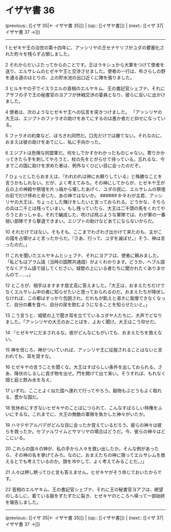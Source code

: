 # イザヤ書 36

(previous:: [[イザ 35|← イザヤ書 35]]) | (up:: [[イザヤ書]]) | (next:: [[イザ 37|イザヤ書 37 →]])

***


1 ヒゼキヤ王の治世の第十四年に、アッシリヤの王セナケリブがユダの要塞化された町々を残らず占領しました。 

2 それからだいぶたってからのことです。王はラキシュから大軍をつけて使者を送り、エルサレムのヒゼキヤ王と交渉させました。使者の一行は、布さらしの野を通る道のほとりの、上の貯水池の出口近くに陣を張りました。 

3 ヒルキヤの子でイスラエルの首相のエルヤキム、王の書記官シェブナ、それにアサフの子で王の秘書官のヨアフが休戦交渉の委員となり、彼らに会いに出かけました。 

4 使者は、次のようなヒゼキヤ王への伝言を突きつけました。 「アッシリヤの大王は、エジプトのファラオの助けをあてにするのは愚か者だと仰せになっている。 

5 ファラオの約束など、ぼろきれ同然だ。口先だけでは勝てない。それなのに、おまえは彼の助けをあてにし、私に手向かった。 

6 エジプトは危険な同盟軍だ。何をしでかすかわかったものじゃない。寄りかかってきたら手を刺してやろうと、杖の先をとがらせて待っている。忘れるな、今までこの国に助けを求めた者は、例外なくひどい目に会ったのだぞ。 

7 ひょっとしたらおまえは、『われわれは神にお頼りしている』と殊勝なことを言うかもしれない。だが、よく考えてみろ。その神にしてからが、ヒゼキヤ王が丘の上の神殿や祭壇を片っ端から壊したあげく、ユダの民に、エルサレムの祭壇の前でだけ拝めと命じた、あの神ではないか。 ###### 8-9 わが主君、アッシリヤの大王は、ちょっとした賭けをしたいと言っておられる。どうかな、そちらの兵は二千とは残っていまい。もし残っていたら、大王は二千頭の馬をくれてやろうとおっしゃる。それで編成した、吹けば飛ぶような軍隊では、わが軍の一番弱い部隊ですら撃退できまい。エジプトの助けなどあてにならないからだ。 

10 それだけではない。そもそも、ここまでわざわざ出かけて来たのも、主がこの国を占領せよと言ったからだ。『さあ、行って、ユダを滅ぼせ。』そう、神は言ったのだ。」 

11 これを聞いたエルヤキムとシェブナ、それにヨアフは、使者に頼みました。「私どもはアラム語（当時の国際共通語）がよくわかります。どうか、ヘブル語でなくアラム語で話してください。城壁の上にいる者たちに聞かれたくありませんので……。」 

12 ところが、相手はますます居丈高に答えました。「大王は、おまえたちだけでなくエルサレム中の者に知らせたいと思っておられるのだ。おまえたちが降伏しなければ、この都はすっかり包囲され、だれもが飢えと渇きに我慢できなくなって、自分の糞を食べ、自分の尿を飲むようになることを知らせたいと。」 

13 こう言うと、城壁の上で聞き耳を立てているユダヤ人たちに、大声でどなりました。「アッシリヤの大王のおことばを、よおく聞け。大王はこう仰せだ。 

14 『ヒゼキヤにだまされるな。彼がどんなにもがいても、おまえたちを救えない。 

15 神を信じろ、神がついていれば、アッシリヤ王に征服されることはないと言われても、耳を貸すな。 

16 ヒゼキヤの言うことを聞くな。大王はすばらしい条件を出しておられる。さあ、降伏のしるしに貢ぎ物を出せ。門を開けて出て来い。そうすれば、もれなく畑と庭と飲み水を与え、 

17 いずれ、こことよく似た国へ連れて行ってやろう。穀物もぶどうもよく取れる、豊かな国だ。 

18 気休めにすぎないヒゼキヤのことばにつられて、こんなすばらしい特権をふいにするな。これまでに、大王の無敵の軍隊を負かした神々がいたか。 

19 ハマテやアルパデがどんな目に会ったか覚えているだろう。彼らの神々は彼らを救ったか。セファルワイムとサマリヤの場合はどうだ。今、彼らの神々はどこにいる。 

20 これらの国々の神が、私の手から人々を救い出したか。そんな例があったら、その神の名を挙げてみろ。なのに、おまえたちの神に限ってエルサレムを救えるとでも考えているのか。頭を冷やして、よく考えてみることだ。』」 

21 人々は押し黙ってひと言も答えません。ヒゼキヤがそう命じておいたからです。 

22 首相のエルヤキム、王の書記官シェブナ、それに王の秘書官ヨアフは、絶望のしるしに、着ている服をずたずたに裂き、ヒゼキヤのところへ帰って一部始終を報告しました。

***

(previous:: [[イザ 35|← イザヤ書 35]]) | (up:: [[イザヤ書]]) | (next:: [[イザ 37|イザヤ書 37 →]])

